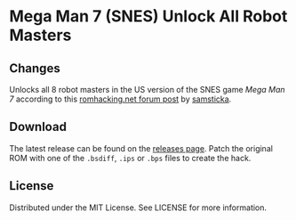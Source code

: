 # Mega Man 7 (SNES) Unlock All Robot Masters

## Changes
Unlocks all 8 robot masters
in the US version of the SNES game
*Mega Man 7*
according to this
[romhacking.net forum post](https://www.romhacking.net/forum/index.php?msg=448015)
by
[samsticka](https://www.romhacking.net/forum/index.php?action=profile;u=175360).

## Download
The latest release can be found on the
[releases page](https://github.com/lightbulb-sun/megaman7-unlock/releases).
Patch the original ROM with one of the `.bsdiff`, `.ips` or `.bps` files
to create the hack.

## License
Distributed under the MIT License. See LICENSE for more information.
